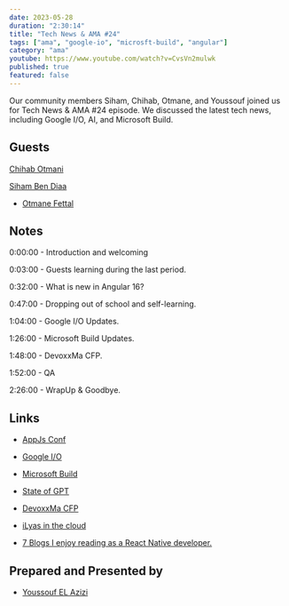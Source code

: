 ```yaml
---
date: 2023-05-28
duration: "2:30:14"
title: "Tech News & AMA #24"
tags: ["ama", "google-io", "microsft-build", "angular"]
category: "ama"
youtube: https://www.youtube.com/watch?v=CvsVn2mulwk
published: true
featured: false
---
```


Our community members Siham, Chihab, Otmane, and Youssouf joined us for Tech News & AMA #24 episode. We discussed the latest tech news, including Google I/O, AI, and Microsoft Build.

## Guests

[Chihab Otmani](https://chihab.dev)

[Siham Ben Diaa](https://www.mindhunter.dev/)

- [Otmane Fettal](https://twitter.com/ofettal)

## Notes

0:00:00 - Introduction and welcoming

0:03:00 - Guests learning during the last period.

0:32:00 - What is new in Angular 16?

0:47:00 - Dropping out of school and self-learning.

1:04:00 - Google I/O Updates.

1:26:00 - Microsoft Build Updates.

1:48:00 - DevoxxMa CFP.

1:52:00 - QA

2:26:00 - WrapUp & Goodbye.

## Links

- [AppJs Conf](https://www.youtube.com/@SoftwareMansion)

- [Google I/O](https://events.google.com/io/)

- [Microsoft Build](https://mybuild.microsoft.com/)

- [State of GPT](https://www.youtube.com/watch?v=bZQun8Y4L2A)

- [DevoxxMa CFP](https://dvma23.cfp.dev/)

- [iLyas in the cloud](https://www.youtube.com/@iLyasInTheCloud)

- [7 Blogs I enjoy reading as a React Native developer.](https://www.mindhunter.dev/posts/react-native-blogs)

## Prepared and Presented by

- [Youssouf EL Azizi](https://elazizi.com/)
